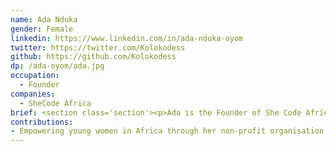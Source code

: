 ```yaml
---
name: Ada Nduka
gender: Female
linkedin: https://www.linkedin.com/in/ada-nduka-oyom
twitter: https://twitter.com/Kolokodess
github: https://github.com/Kolokodess
dp: /ada-oyom/ada.jpg
occupation:
  - Founder
companies:
  - SheCode Africa
brief: <section class='section'><p>Ada is the Founder of She Code Africa (SCA), a non-profit organisation focused on empowering young girls and women in Africa through technical skills.</p></section>
contributions:
- Empowering young women in Africa through her non-profit organisation, <a href='https://shecodeafrica.org/'>She Code Africa.</a>
---
```

